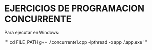# EJERCICIOS DE PROGRAMACION CONCURRENTE

Para ejecutar en Windows:

'''
cd FILE_PATH
g++ .\concurrente1.cpp -lpthread -o app
.\app.exe
'''